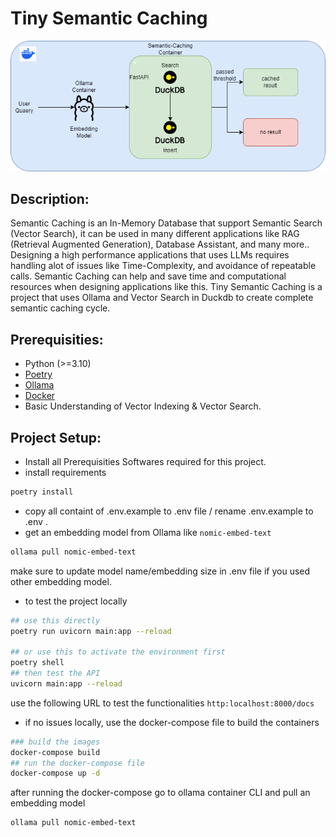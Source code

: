 # Tiny Semantic Caching

![](assets/imgs/semantic-caching.png)

## Description:

Semantic Caching is an In-Memory Database that support Semantic Search (Vector Search), it can be used in many different applications like RAG (Retrieval Augmented Generation), Database Assistant, and many more..
Designing a high performance applications that uses LLMs requires handling alot of issues like Time-Complexity, and avoidance of repeatable calls.
Semantic Caching can help and save time and computational resources when designing applications like this.
Tiny Semantic Caching is a project that uses Ollama and Vector Search in Duckdb to create complete semantic caching cycle.

## Prerequisities:

- Python (>=3.10)
- [Poetry](https://python-poetry.org/)
- [Ollama](https://ollama.com/)
- [Docker](https://www.docker.com/)
- Basic Understanding of Vector Indexing & Vector Search.

## Project Setup:

- Install all Prerequisities Softwares required for this project.
- install requirements

```bash
poetry install
```

- copy all containt of .env.example to .env file / rename .env.example to .env .
- get an embedding model from Ollama like `nomic-embed-text`
```bash
ollama pull nomic-embed-text
```
make sure to update model name/embedding size in .env file if you used other embedding model.

- to test the project locally
```bash
## use this directly
poetry run uvicorn main:app --reload

## or use this to activate the environment first
poetry shell
## then test the API
uvicorn main:app --reload
```
use the following URL to test the functionalities `http:localhost:8000/docs`

- if no issues locally, use the docker-compose file to build the containers
```bash
### build the images
docker-compose build
## run the docker-compose file
docker-compose up -d
```
after running the docker-compose go to ollama container CLI and pull an embedding model
```bash
ollama pull nomic-embed-text
```
